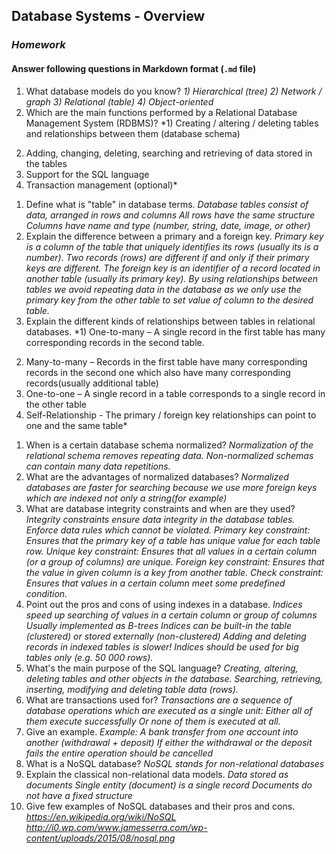 ## Database Systems - Overview
### _Homework_

#### Answer following questions in Markdown format (`.md` file)

1. What database models do you know? 
  *1) Hierarchical (tree)
   2) Network / graph
   3) Relational (table)
   4) Object-oriented*
1.  Which are the main functions performed by a Relational Database Management System (RDBMS)?
  *1) Creating / altering / deleting tables and relationships between them (database schema)
   2) Adding, changing, deleting, searching and retrieving of data stored in the tables
   3) Support for the SQL language
   4) Transaction management (optional)*
1.  Define what is "table" in database terms.
  *Database tables consist of data, arranged in rows and columns 
   All rows have the same structure 
   Columns have name and type (number, string, date, image, or other)*
1.  Explain the difference between a primary and a foreign key.
  *Primary key is a column of the table that uniquely identifies its rows (usually its is a number).
   Two records (rows) are different if and only if their primary keys are different.
   The foreign key is an identifier of a record located in another table (usually its primary key).
   By using relationships between tables we avoid repeating data in the database as we only use the primary key from the other table to set value of column to the desired table.*
1.  Explain the different kinds of relationships between tables in relational databases.
  *1) One-to-many – A single record in the first table has many corresponding records in the second table.
   2) Many-to-many – Records in the first table have many corresponding records in the second one which also have many corresponding records(usually additional table)
   3) One-to-one – A single record in a table corresponds to a single record in the other table
   4) Self-Relationship - The primary / foreign key relationships can point to one and the same table*
1.  When is a certain database schema normalized?
  *Normalization of the relational schema removes repeating data.
   Non-normalized schemas can contain many data repetitions.*
1.  What are the advantages of normalized databases?
  *Normalized databases are faster for searching because we use more foreign keys which are indexed not only a string(for example)*
1.  What are database integrity constraints and when are they used?
  *Integrity constraints ensure data integrity in the database tables.
   Enforce data rules which cannot be violated.
   Primary key constraint:
   Ensures that the primary key of a table has unique value for each table row.
   Unique key constraint:
   Ensures that all values in a certain column (or a group of columns) are unique.
   Foreign key constraint:
   Ensures that the value in given column is a key from another table.
   Check constraint:
   Ensures that values in a certain column meet some predefined condition.*
1.  Point out the pros and cons of using indexes in a database.
  *Indices speed up searching of values in a certain column or group of columns
   Usually implemented as B-trees
   Indices can be built-in the table (clustered) or stored externally (non-clustered)
   Adding and deleting records in indexed tables is slower!
   Indices should be used for big tables only (e.g. 50 000 rows).*
1.  What's the main purpose of the SQL language?
  *Creating, altering, deleting tables and other objects in the database.
   Searching, retrieving, inserting, modifying and deleting table data (rows).*
1.  What are transactions used for?
  *Transactions are a sequence of database operations which are executed as a single unit:
   Either all of them execute successfully
   Or none of them is executed at all.*
1.  Give an example.
   *Example:
    A bank transfer from one account into another (withdrawal + deposit)
    If either the withdrawal or the deposit fails the entire operation should be cancelled*
1.  What is a NoSQL database?
  *NoSQL stands for non-relational databases*
1.  Explain the classical non-relational data models.
  *Data stored as documents
   Single entity (document) is a single record
   Documents do not have a fixed structure*
1.  Give few examples of NoSQL databases and their pros and cons.
  *https://en.wikipedia.org/wiki/NoSQL
  http://i0.wp.com/www.jamesserra.com/wp-content/uploads/2015/08/nosql.png*
